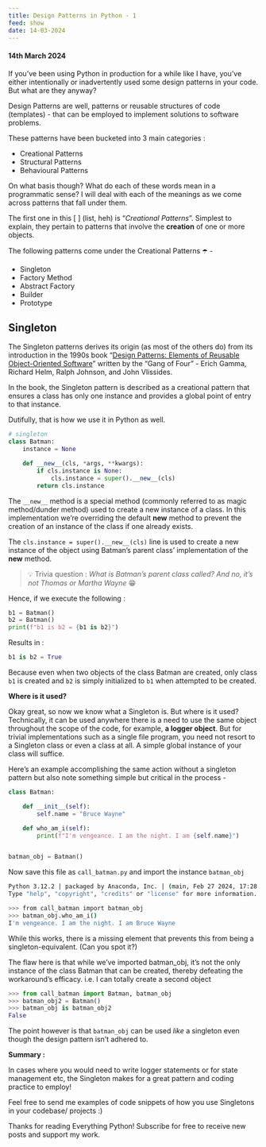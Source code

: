 ```yaml
---
title: Design Patterns in Python - 1
feed: show
date: 14-03-2024
---
```

#### 14th March 2024

If you’ve been using Python in production for a while like I have, you’ve either intentionally or inadvertently used some design patterns in your code. But what are they anyway?

Design Patterns are well, patterns or reusable structures of code (templates) - that can be employed to implement solutions to software problems.

These patterns have been bucketed into 3 main categories :

- Creational Patterns
- Structural Patterns
- Behavioural Patterns

On what basis though? What do each of these words mean in a programmatic sense? I will deal with each of the meanings as we come across patterns that fall under them.  
  
The first one in this [ ] (list, heh) is “_Creational Patterns_”. Simplest to explain, they pertain to patterns that involve the **creation** of one or more objects.

The following patterns come under the Creational Patterns ☂️ -

- Singleton
- Factory Method
- Abstract Factory
- Builder
- Prototype

## Singleton

The Singleton patterns derives its origin (as most of the others do) from its introduction in the 1990s book “[Design Patterns: Elements of Reusable Object-Oriented Software](https://en.wikipedia.org/wiki/Design_Patterns)” written by the “Gang of Four” - Erich Gamma, Richard Helm, Ralph Johnson, and John Vlissides.

In the book, the Singleton pattern is described as a creational pattern that ensures a class has only one instance and provides a global point of entry to that instance.

Dutifully, that is how we use it in Python as well.

```python
# singleton
class Batman:
    instance = None

    def __new__(cls, *args, **kwargs):
        if cls.instance is None:
            cls.instance = super().__new__(cls)
        return cls.instance
```

The `__new__` method is a special method (commonly referred to as magic method/dunder method) used to create a new instance of a class. In this implementation we’re overriding the default __new__ method to prevent the creation of an instance of the class if one already exists.

The `cls.instance = super().__new__(cls)` line is used to create a new instance of the object using Batman’s parent class’ implementation of the __new__ method.

> 💡 Trivia question : _What is Batman’s parent class called? And no, it’s not Thomas or Martha Wayne_ 😁

Hence, if we execute the following :

```python
b1 = Batman()
b2 = Batman()
print(f"b1 is b2 = {b1 is b2}")  
```

Results in :

```python
b1 is b2 = True
```

Because even when two objects of the class Batman are created, only class `b1` is created and `b2` is simply initialized to `b1` when attempted to be created.

**Where is it used?**

Okay great, so now we know what a Singleton is. But where is it used?  
Technically, it can be used anywhere there is a need to use the same object throughout the scope of the code, for example, **a logger object**. But for trivial implementations such as a single file program, you need not resort to a Singleton class or even a class at all. A simple global instance of your class will suffice.

Here’s an example accomplishing the same action without a singleton pattern but also note something simple but critical in the process -

```python
class Batman:

    def __init__(self):
        self.name = "Bruce Wayne"

    def who_am_i(self):
        print(f"I'm vengeance. I am the night. I am {self.name}")


batman_obj = Batman()
```

Now save this file as `call_batman.py` and import the instance `batman_obj`

```bash
Python 3.12.2 | packaged by Anaconda, Inc. | (main, Feb 27 2024, 17:28:07) [MSC v.1916 64 bit (AMD64)] on win32
Type "help", "copyright", "credits" or "license" for more information.

>>> from call_batman import batman_obj
>>> batman_obj.who_am_i()
I'm vengeance. I am the night. I am Bruce Wayne
```

While this works, there is a missing element that prevents this from being a singleton-equivalent. (Can you spot it?)

The flaw here is that while we’ve imported batman_obj, it’s not the only instance of the class Batman that can be created, thereby defeating the workaround’s efficacy. i.e. I can totally create a second object

```python
>>> from call_batman import Batman, batman_obj
>>> batman_obj2 = Batman()
>>> batman_obj is batman_obj2
False
```

The point however is that `batman_obj` can be used _like_ a singleton even though the design pattern isn’t adhered to.

**Summary :**

In cases where you would need to write logger statements or for state management etc, the Singleton makes for a great pattern and coding practice to employ!

Feel free to send me examples of code snippets of how you use Singletons in your codebase/ projects :)

Thanks for reading Everything Python! Subscribe for free to receive new posts and support my work.